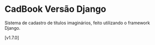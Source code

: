 # CadBook Versão Django

Sistema de cadastro de títulos imaginários, feito utilizando o framework Django.

[v1.7.0]
